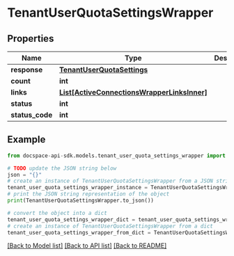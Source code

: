 # TenantUserQuotaSettingsWrapper

## Properties

Name | Type | Description | Notes
------------ | ------------- | ------------- | -------------
**response** | [**TenantUserQuotaSettings**](TenantUserQuotaSettings.md) |  | [optional] 
**count** | **int** |  | [optional] 
**links** | [**List[ActiveConnectionsWrapperLinksInner]**](ActiveConnectionsWrapperLinksInner.md) |  | [optional] 
**status** | **int** |  | [optional] 
**status_code** | **int** |  | [optional] 

## Example

```python
from docspace-api-sdk.models.tenant_user_quota_settings_wrapper import TenantUserQuotaSettingsWrapper

# TODO update the JSON string below
json = "{}"
# create an instance of TenantUserQuotaSettingsWrapper from a JSON string
tenant_user_quota_settings_wrapper_instance = TenantUserQuotaSettingsWrapper.from_json(json)
# print the JSON string representation of the object
print(TenantUserQuotaSettingsWrapper.to_json())

# convert the object into a dict
tenant_user_quota_settings_wrapper_dict = tenant_user_quota_settings_wrapper_instance.to_dict()
# create an instance of TenantUserQuotaSettingsWrapper from a dict
tenant_user_quota_settings_wrapper_from_dict = TenantUserQuotaSettingsWrapper.from_dict(tenant_user_quota_settings_wrapper_dict)
```
[[Back to Model list]](../README.md#documentation-for-models) [[Back to API list]](../README.md#documentation-for-api-endpoints) [[Back to README]](../README.md)


